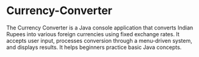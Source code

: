 # Currency-Converter
The Currency Converter is a Java console application that converts Indian Rupees into various foreign currencies using fixed exchange rates. It accepts user input, processes conversion through a menu-driven system, and displays results. It helps beginners practice basic Java concepts.

